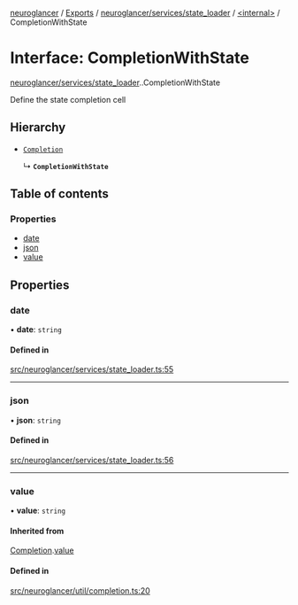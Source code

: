 [neuroglancer](../README.md) / [Exports](../modules.md) / [neuroglancer/services/state\_loader](../modules/neuroglancer_services_state_loader.md) / [<internal\>](../modules/neuroglancer_services_state_loader._internal_.md) / CompletionWithState

# Interface: CompletionWithState

[neuroglancer/services/state_loader](../modules/neuroglancer_services_state_loader.md).[<internal>](../modules/neuroglancer_services_state_loader._internal_.md).CompletionWithState

Define the state completion cell

## Hierarchy

- [`Completion`](neuroglancer_util_completion.Completion.md)

  ↳ **`CompletionWithState`**

## Table of contents

### Properties

- [date](neuroglancer_services_state_loader._internal_.CompletionWithState.md#date)
- [json](neuroglancer_services_state_loader._internal_.CompletionWithState.md#json)
- [value](neuroglancer_services_state_loader._internal_.CompletionWithState.md#value)

## Properties

### date

• **date**: `string`

#### Defined in

[src/neuroglancer/services/state_loader.ts:55](https://github.com/ActiveBrainAtlas2/neuroglancer/blob/91617476/src/neuroglancer/services/state_loader.ts#L55)

___

### json

• **json**: `string`

#### Defined in

[src/neuroglancer/services/state_loader.ts:56](https://github.com/ActiveBrainAtlas2/neuroglancer/blob/91617476/src/neuroglancer/services/state_loader.ts#L56)

___

### value

• **value**: `string`

#### Inherited from

[Completion](neuroglancer_util_completion.Completion.md).[value](neuroglancer_util_completion.Completion.md#value)

#### Defined in

[src/neuroglancer/util/completion.ts:20](https://github.com/ActiveBrainAtlas2/neuroglancer/blob/91617476/src/neuroglancer/util/completion.ts#L20)
